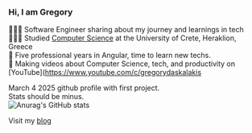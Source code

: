 ### Hi, I am Gregory

👩🏻‍💻 Software Engineer sharing about my journey and learnings in tech <br/>
👩🏻‍🎓 Studied [Computer Science](https://www.csd.uoc.gr) at the University of Crete, Heraklion, Greece<br/>
💭 Five professional years in Angular, time to learn new techs.<br/>
🎨 Making videos about Computer Science, tech, and productivity on [YouTube](https://www.youtube.com/c/gregorydaskalakis<br/>

March 4 2025 github profile with first project. </br>
Stats should be minus. <br/>
![Anurag's GitHub stats](https://github-readme-stats.vercel.app/api?username=gregorydaskalakis&hide=contribs,prs) <br/>

Visit my [blog](https://www.gregorydaskalakis.com)
